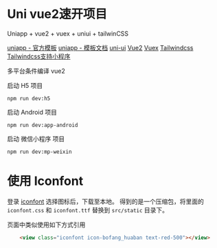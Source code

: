 # Uni vue2速开项目

Uniapp + vue2 + vuex + uniui + tailwinCSS

[uniapp - 官方模板](https://github.com/dcloudio/uni-preset-vue) 
[uniapp - 模板文档](https://uniapp.dcloud.net.cn/quickstart-cli.html) 
[uni-ui](https://uniapp.dcloud.net.cn/component/uniui/uni-ui.html) 
[Vue2](https://v2.cn.vuejs.org/v2/guide/) 
[Vuex](https://v3.vuex.vuejs.org/zh/) 
[Tailwindcss](https://www.tailwindcss.cn/docs) 
[Tailwindcss支持小程序](https://blog.csdn.net/TIAN20121221/article/details/117301282?spm=1001.2014.3001.5502) 

多平台条件编译
vue2

启动 H5 项目
```shell
npm run dev:h5
```

启动 Android 项目
```shell
npm run dev:app-android
```

启动 微信小程序 项目
```shell
npm run dev:mp-weixin
```

# 使用 Iconfont 

登录 [iconfont](https://www.iconfont.cn/) 选择图标后，下载至本地。 得到的是一个压缩包，将里面的 `iconfont.css` 和  `iconfont.ttf` 替换到 `src/static` 目录下。

页面中类似使用如下方式引用
```html
    <view class="iconfont icon-bofang_huaban text-red-500"></view>
```